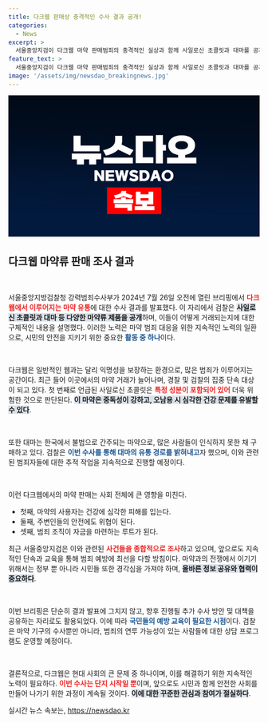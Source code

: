 ```yaml
---
title: 다크웹 판매상 충격적인 수사 결과 공개!
categories:
  - News
excerpt: >
  서울중앙지검이 다크웹 마약 판매범죄의 충격적인 실상과 함께 사일로신 초콜릿과 대마를 공개했습니다. 범죄 수사의 숨 가쁜 현장을 만나보세요!
feature_text: >
  서울중앙지검이 다크웹 마약 판매범죄의 충격적인 실상과 함께 사일로신 초콜릿과 대마를 공개했습니다. 범죄 수사의 숨 가쁜 현장을 만나보세요!
image: '/assets/img/newsdao_breakingnews.jpg'
---
```


<p><img src="/assets/img/newsdao_breakingnews.jpg" alt="koreaapp 속보" /></p>

<h2 data-ke-size="size26">다크웹 마약류 판매 조사 결과</h2>

<p data-ke-size="size16">&nbsp;</p>

<p>서울중앙지방검찰청 강력범죄수사부가 2024년 7월 26일 오전에 열린 브리핑에서 <b><span style="color: #ee2323;">다크웹에서 이루어지는 마약 유통</span></b>에 대한 수사 결과를 발표했다. 이 자리에서 검찰은 <b><span style="background-color: #21538527;">사일로신 초콜릿과 대마 등 다양한 마약류 제품을 공개</span></b>하며, 이들이 어떻게 거래되는지에 대한 구체적인 내용을 설명했다. 이러한 노력은 마약 범죄 대응을 위한 지속적인 노력의 일환으로, 시민의 안전을 지키기 위한 중요한 <b><span style="color: #1a5490;">활동 중 하나</span></b>이다.</p>

<p data-ke-size="size16">&nbsp;</p>

<p>다크웹은 일반적인 웹과는 달리 익명성을 보장하는 환경으로, 많은 범죄가 이루어지는 공간이다. 최근 들어 이곳에서의 마약 거래가 늘어나며, 경찰 및 검찰의 집중 단속 대상이 되고 있다. 첫 번째로 언급된 사일로신 초콜릿은 <b><span style="color: #ee2323;">특정 성분이 포함되어 있어</span></b> 더욱 위험한 것으로 판단된다. <b><span style="background-color: #21538527;">이 마약은 중독성이 강하고, 오남용 시 심각한 건강 문제를 유발할 수 있다</span></b>.</p>

<p data-ke-size="size16">&nbsp;</p>

<p>또한 대마는 한국에서 불법으로 간주되는 마약으로, 많은 사람들이 인식하지 못한 채 구매하고 있다. 검찰은 <b><span style="color: #1a5490;">이번 수사를 통해 대마의 유통 경로를 밝혀내고</span></b>자 했으며, 이와 관련된 범죄자들에 대한 추적 작업을 지속적으로 진행할 예정이다.</p>

<p data-ke-size="size16">&nbsp;</p>

<p>이런 다크웹에서의 마약 판매는 사회 전체에 큰 영향을 미친다. <ul>
<li>첫째, 마약의 사용자는 건강에 심각한 피해를 입는다.</li>
<li>둘째, 주변인들의 안전에도 위협이 된다.</li>
<li>셋째, 범죄 조직이 자금을 마련하는 루트가 된다.</li>
</ul></p>

<p>최근 서울중앙지검은 이와 관련된 <b><span style="color: #ee2323;">사건들을 종합적으로 조사</span></b>하고 있으며, 앞으로도 지속적인 단속과 교육을 통해 범죄 예방에 최선을 다할 방침이다. 마약과의 전쟁에서 이기기 위해서는 정부 뿐 아니라 시민들 또한 경각심을 가져야 하며, <b><span style="background-color: #21538527;">올바른 정보 공유와 협력이 중요하다</span></b>.</p>

<p data-ke-size="size16">&nbsp;</p>

<p>이번 브리핑은 단순히 결과 발표에 그치지 않고, 향후 진행될 추가 수사 방안 및 대책을 공유하는 자리로도 활용되었다. 이에 따라 <b><span style="color: #1a5490;">국민들의 예방 교육이 필요한 시점</span></b>이다. 검찰은 마약 기구의 수사뿐만 아니라, 범죄의 연루 가능성이 있는 사람들에 대한 상담 프로그램도 운영할 예정이다.</p>

<p data-ke-size="size16">&nbsp;</p>

<p>결론적으로, 다크웹은 현대 사회의 큰 문제 중 하나이며, 이를 해결하기 위한 지속적인 노력이 필요하다. <b><span style="color: #ee2323;">이번 수사는 단지 시작일 뿐</span></b>이며, 앞으로도 시민과 함께 안전한 사회를 만들어 나가기 위한 과정이 계속될 것이다. <b><span style="background-color: #21538527;">이에 대한 꾸준한 관심과 참여가 절실하다</span></b>.</p>
실시간 뉴스 속보는, <a href="https://newsdao.kr" rel="dofollow">https://newsdao.kr</a>


